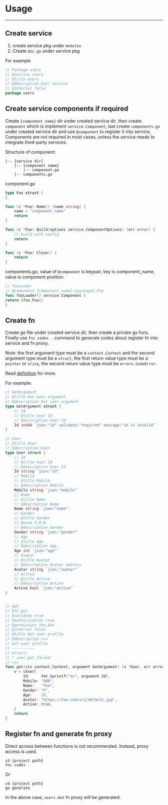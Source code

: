 # Usage

---

## Create service
1. create service pkg under `modules`
2. Create `doc.go` under service pkg

For example
```go
// Package users
// @service users
// @title Users
// @description User service
// @internal false
package users
```

## Create service components if required

Create `{component name}` dir under created service dir,
then create `component` which is implement `service.Component`,
last create `components.go` under created service dir and use `@component` to register it into service,
Components are not required in most cases,
unless the service needs to integrate third-party services.

Structure of component:

```text
|-- {service dir}
    |-- {component name}
        |-- component.go
    |-- components.go
```

component.go

```go
type Foo struct {
}

func (c *Foo) Name() (name string) {
    name = "component_name"
    return
}

func (c *Foo) Build(options service.ComponentOptions) (err error) {
    // build with config
    return
}

func (c *Foo) Close() {
    return
}
```

components.go, value of `@component` is keypair, key is component_name, value is component position.

```go
// fooLoader
// @component {component_name}:{package}.Foo
func fooLoader() service.Component {
return &foo.Foo{}
}
```

## Create fn

Create go file under created service dir, then create a private go func.
Finally use `fnc codes .` command to generate codes about register fn into service and fn proxy.



Note: the first argument type must be a `context.Context` and the second argument type must be a `struct`, the first
return value type must be a `pointer` or `slice`, the second return value type must be `errors.CodeError`.

Read [definition](https://github.com/aacfactory/fns/blob/main/docs/definition.md) for more.

For example:

```go
// GetArgument
// @title Get user argument
// @description Get user argument
type GetArgument struct {
    // Id
    // @title User Id
    // @description User Id
    Id int64 `json:"id" validate:"required" message:"id is invalid"`
}

// User
// @title User
// @description User
type User struct {
    // Id
    // @title User Id
    // @description User Id
    Id string `json:"id"`
    // Mobile
    // @title Mobile
    // @description Mobile
    Mobile string `json:"mobile"`
    // Name
    // @title Name
    // @description Name
    Name string `json:"name"`
    // Gender
    // @title Gender 
    // @enum F,M,N
    // @description Gender
    Gender string `json:"gender"`
    // Age
    // @title Age
    // @description Age
    Age int `json:"age"`
    // Avatar
    // @title Avatar
    // @description Avatar address
    Avatar string `json:"avatar"`
    // Active
    // @title Active
    // @description Active
    Active bool `json:"active"`
}


// get
// @fn get
// @validate true
// @authorization true
// @permission foo,bar
// @internal false
// @title Get user profile
// @description >>>
// Get user profile
// ----------
// errors:
// * user_get_failed
// <<<
func get(ctx context.Context, argument GetArgument) (v *User, err errors.CodeError) {
    v = &User{
        Id:     fmt.Sprintf("%v", argument.Id),
        Mobile: "000",
        Name:   "foo",
        Gender: "F",
        Age:    10,
        Avatar: "https://foo.com/u/1/default.jpg",
        Active: true,
    }
    return
}

```

## Register fn and generate fn proxy
Direct access between functions is not recommended. Instead, proxy access is used.

```shell
cd {project path}
fnc codes .
```
Or
```shell
cd {project path}
go generate
```

In the above case, `users.Get` fn proxy will be generated. 
